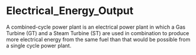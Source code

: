# Electrical_Energy_Output
A combined-cycle power plant is an electrical power plant in which a Gas Turbine (GT) and a Steam Turbine (ST) are used in combination to produce more electrical energy from the same fuel than that would be possible from a single cycle power plant.
